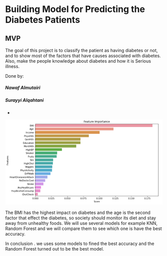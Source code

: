# Building Model for Predicting the Diabetes Patients 

## MVP
The goal of this project is to classify the patient as having diabetes or not, and to show most of the factors that have causes associated with diabetes.
Also, make the people knowledge about diabetes and how it is Serious illness.


Done by:

##### Nawaf Almutairi

##### Surayyi Alqahtani

*

![](https://github.com/Surayyi/Diabetes_Disease_Classification/blob/main/Feature%20Importance.bmp)

The BMI has the highest impact on diabetes and the age is the second factor that effect the diabetes, so society should monitor its diet and stay away from unhealthy foods.
We will use several models for example KNN, Random Forest and we will compare them to see which one is have the best accuracy.  


In conclusion . we uses some models to fined the best accuracy and the Random Forest turned out to be the best model. 

